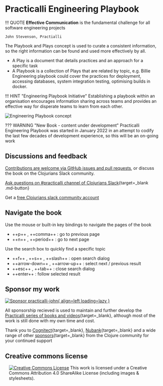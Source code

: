 # Practicalli Engineering Playbook

!!! QUOTE
    **Effective Communication** is the fundamental challenge for all software engineering projects

    John Stevenson, Practialli


The Playbook and Plays concept is used to curate a consistent information, so the right information can be found and used more effectively by all.

- A Play is a document that details practices and an approach for a specific task
- A Playbook is a collection of Plays that are related by topic, e.g. Billie Engineering playbook could cover the practices for deployment, accessing
databases, system integration testing, optimising builds in docker.

!!! HINT "Engineering Playbook Initiative"
    Establishing a playbook within an organisation encourages information sharing across teams and provides an effective way for disperate teams to learn from each other.

![Engineering Playbook concept](https://raw.githubusercontent.com/practicalli/graphic-design/live/engineering-playbook/engineering-playbook-concept.png)


??? WARNING "New Book - content under development"
    Practicalli Engineering Playbook was started in January 2022 in an attempt to codify the last few decades of development experience, so this will be an on-going work


## Discussions and feedback

[Contributions are welcome via GitHub issues and pull requests](introduction/contributing.md), or discuss the book on the Clojurians Slack community.

[Ask questions on #practicalli channel of  Clojurians Slack](https://clojurians.slack.com/messages/practicalli){target=_blank .md-button}

Get a [free Clojurians slack community account](https://clojurians.net/)


## Navigate the book

Use the mouse or built-in key bindings to navigate the pages of the book

- ++p++ , ++comma++ : go to previous page
- ++n++ , ++period++ : go to next page

Use the search box to quickly find a specific topic

- ++f++ , ++s++ , ++slash++ : open search dialog
- ++arrow-down++ , ++arrow-up++ : select next / previous result
- ++esc++ , ++tab++ : close search dialog
- ++enter++ : follow selected result


## Sponsor my work

[![Sponsor practicalli-john](https://raw.githubusercontent.com/practicalli/graphic-design/live/buttons/practicalli-github-sponsors-button.png){ align=left loading=lazy }](https://github.com/sponsors/practicalli-john/)

All sponsorship recieved is used to maintain and further develop the [Practicalli series of books and videos](https://practical.li/){target=_blank}, although most of the work is still done with my own time and cost.

Thank you to [Cognitect](https://www.cognitect.com/){target=_blank}, [Nubank](https://nubank.com.br/){target=_blank} and a wide range of other [sponsors](https://github.com/sponsors/practicalli-john#sponsors){target=_blank} from the Clojure community for your continued support


## Creative commons license

<div style="width:95%; margin:auto;">
<a rel="license" href="http://creativecommons.org/licenses/by-sa/4.0/"><img alt="Creative Commons License" style="border-width:0" src="https://i.creativecommons.org/l/by-sa/4.0/88x31.png" /></a>
This work is licensed under a Creative Commons Attribution 4.0 ShareAlike License (including images & stylesheets).
</div>
